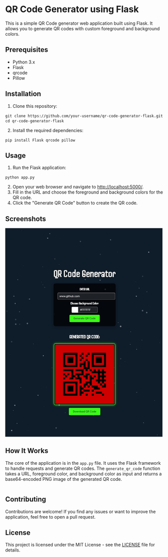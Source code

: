 <!DOCTYPE html>
<html>

<head>
  
</head>

<body>

<h1>QR Code Generator using Flask</h1>

<p>This is a simple QR Code generator web application built using Flask. It allows you to generate QR codes with custom foreground and background colors.</p>

<h2>Prerequisites</h2>
<ul>
    <li>Python 3.x</li>
    <li>Flask</li>
    <li>qrcode</li>
    <li>Pillow</li>
</ul>

<h2>Installation</h2>

<ol>
    <li>Clone this repository:</li>
</ol>

<pre><code>git clone https://github.com/your-username/qr-code-generator-flask.git
cd qr-code-generator-flask</code></pre>

<ol start="2">
    <li>Install the required dependencies:</li>
</ol>

<pre><code>pip install Flask qrcode pillow</code></pre>

<h2>Usage</h2>

<ol>
    <li>Run the Flask application:</li>
</ol>

<pre><code>python app.py</code></pre>

<ol start="2">
    <li>Open your web browser and navigate to <a href="http://localhost:5000/">http://localhost:5000/</a>.</li>
    <li>Fill in the URL and choose the foreground and background colors for the QR code.</li>
    <li>Click the "Generate QR Code" button to create the QR code.</li>
</ol>

<h2>Screenshots</h2>

<img src="screenshot.png" alt="Screenshot" width="500">

<h2>How It Works</h2>

<p>The core of the application is in the <code>app.py</code> file. It uses the Flask framework to handle requests and generate QR codes. The <code>generate_qr_code</code> function takes a URL, foreground color, and background color as input and returns a base64-encoded PNG image of the generated QR code.</p>

<pre><code><!-- Paste the Python code here --></code></pre>

<h2>Contributing</h2>

<p>Contributions are welcome! If you find any issues or want to improve the application, feel free to open a pull request.</p>

<h2>License</h2>

<p>This project is licensed under the MIT License - see the <a href="LICENSE">LICENSE</a> file for details.</p>

</body>

</html>

